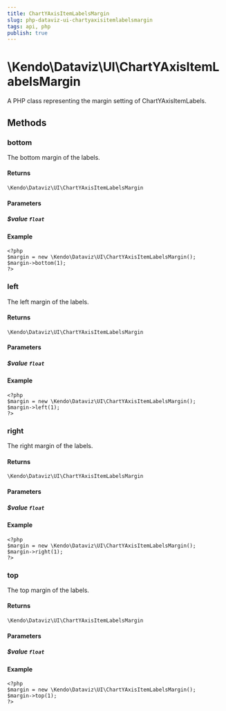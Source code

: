 ```yaml
---
title: ChartYAxisItemLabelsMargin
slug: php-dataviz-ui-chartyaxisitemlabelsmargin
tags: api, php
publish: true
---
```


# \Kendo\Dataviz\UI\ChartYAxisItemLabelsMargin

A PHP class representing the margin setting of ChartYAxisItemLabels.


## Methods

### bottom
The bottom margin of the labels.

#### Returns
`\Kendo\Dataviz\UI\ChartYAxisItemLabelsMargin`

#### Parameters

##### $value `float`



#### Example 
    <?php
    $margin = new \Kendo\Dataviz\UI\ChartYAxisItemLabelsMargin();
    $margin->bottom(1);
    ?>

### left
The left margin of the labels.

#### Returns
`\Kendo\Dataviz\UI\ChartYAxisItemLabelsMargin`

#### Parameters

##### $value `float`



#### Example 
    <?php
    $margin = new \Kendo\Dataviz\UI\ChartYAxisItemLabelsMargin();
    $margin->left(1);
    ?>

### right
The right margin of the labels.

#### Returns
`\Kendo\Dataviz\UI\ChartYAxisItemLabelsMargin`

#### Parameters

##### $value `float`



#### Example 
    <?php
    $margin = new \Kendo\Dataviz\UI\ChartYAxisItemLabelsMargin();
    $margin->right(1);
    ?>

### top
The top margin of the labels.

#### Returns
`\Kendo\Dataviz\UI\ChartYAxisItemLabelsMargin`

#### Parameters

##### $value `float`



#### Example 
    <?php
    $margin = new \Kendo\Dataviz\UI\ChartYAxisItemLabelsMargin();
    $margin->top(1);
    ?>

